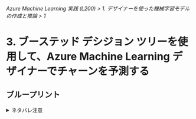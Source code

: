 ###### Azure Machine Learning 実践 (L200) > 1. デザイナーを使った機械学習モデルの作成と推論 > 1

# 3. ブーステッド デシジョン ツリーを使用して、Azure Machine Learning デザイナーでチャーンを予測する

## ブループリント

<details>
<summary>ネタバレ注意</summary>
<img src="https://github.com/k14i-Azure/MachineLearningDesigner_ja-jp/raw/master/articles/samples/media/binary-classification-customer-relationship-prediction/pipeline-graph.png">
</details>
